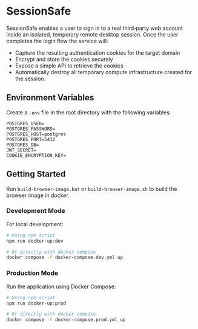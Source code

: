 # SessionSafe

SessionSafe enables a user to sign in to a real third‑party web account inside an isolated, temporary remote desktop session. Once the user completes the login flow the service will:

*   Capture the resulting authentication cookies for the target domain
*   Encrypt and store the cookies securely
*   Expose a simple API to retrieve the cookies
*   Automatically destroy all temporary compute infrastructure created for the session.

## Environment Variables

Create a `.env` file in the root directory with the following variables:

```
POSTGRES_USER=
POSTGRES_PASSWORD=
POSTGRES_HOST=postgres
POSTGRES_PORT=5432
POSTGRES_DB=
JWT_SECRET=
COOKIE_ENCRYPTION_KEY=
```

## Getting Started

Run `build-browser-image.bat` or `build-browser-image.sh` to build the browser image in docker.

### Development Mode

For local development:

```bash
# Using npm script
npm run docker-up:dev

# Or directly with docker compose
docker compose -f docker-compose.dev.yml up
```

### Production Mode 

Run the application using Docker Compose:

```bash
# Using npm script
npm run docker-up:prod

# Or directly with docker compose
docker compose -f docker-compose.prod.yml up
```

